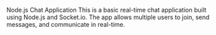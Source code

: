 Node.js Chat Application
This is a basic real-time chat application built using Node.js and Socket.io. The app allows multiple users to join, send messages, and communicate in real-time.
